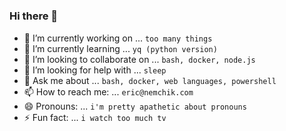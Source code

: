 # <!-- # -->

## <!-- ## -->

### Hi there 👋

<!--
**nemchik/nemchik** is a ✨ _special_ ✨ repository because its `README.md` (this file) appears on your GitHub profile.

Here are some ideas to get you started:

- 🔭 I’m currently working on ...
- 🌱 I’m currently learning ...
- 👯 I’m looking to collaborate on ...
- 🤔 I’m looking for help with ...
- 💬 Ask me about ...
- 📫 How to reach me: ...
- 😄 Pronouns: ...
- ⚡ Fun fact: ...

-->

- 🔭 I’m currently working on ... `too many things`
- 🌱 I’m currently learning ... `yq (python version)`
- 👯 I’m looking to collaborate on ... `bash, docker, node.js`
- 🤔 I’m looking for help with ... `sleep`
- 💬 Ask me about ... `bash, docker, web languages, powershell`
- 📫 How to reach me: ... `eric@nemchik.com`
- 😄 Pronouns: ... `i'm pretty apathetic about pronouns`
- ⚡ Fun fact: ... `i watch too much tv`
